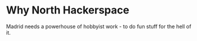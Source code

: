 # Why North Hackerspace

Madrid needs a powerhouse of hobbyist work - to do fun stuff for the hell of it.
